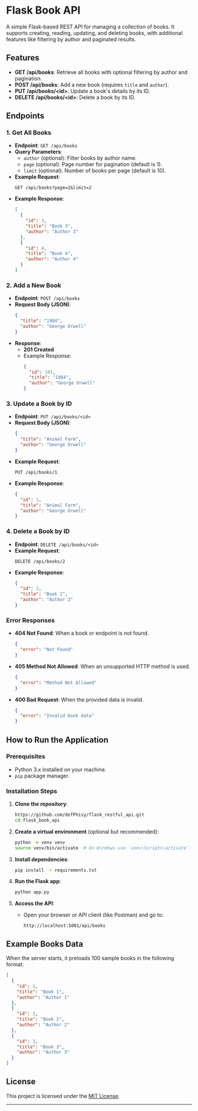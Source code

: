 # Flask Book API

A simple Flask-based REST API for managing a collection of books. It supports creating, reading, updating, and deleting books, with additional features like filtering by author and paginated results.

## Features

- **GET /api/books**: Retrieve all books with optional filtering by author and pagination.
- **POST /api/books**: Add a new book (requires `title` and `author`).
- **PUT /api/books/\<id>**: Update a book's details by its ID.
- **DELETE /api/books/\<id>**: Delete a book by its ID.

## Endpoints

### 1. Get All Books

- **Endpoint**: `GET /api/books`
- **Query Parameters**:
  - `author` (optional): Filter books by author name.
  - `page` (optional): Page number for pagination (default is 1).
  - `limit` (optional): Number of books per page (default is 10).
- **Example Request**:
  ```
  GET /api/books?page=2&limit=2
  ```
- **Example Response**:
  ```json
  [
    {
      "id": 3,
      "title": "Book 3",
      "author": "Author 3"
    },
    {
      "id": 4,
      "title": "Book 4",
      "author": "Author 4"
    }
  ]
  ```

### 2. Add a New Book

- **Endpoint**: `POST /api/books`
- **Request Body (JSON)**:
  ```json
  {
    "title": "1984",
    "author": "George Orwell"
  }
  ```
- **Response**:
  - **201 Created**
  - Example Response:
    ```json
    {
      "id": 101,
      "title": "1984",
      "author": "George Orwell"
    }
    ```

### 3. Update a Book by ID

- **Endpoint**: `PUT /api/books/<id>`
- **Request Body (JSON)**:
  ```json
  {
    "title": "Animal Farm",
    "author": "George Orwell"
  }
  ```
- **Example Request**:
  ```
  PUT /api/books/1
  ```
- **Example Response**:
  ```json
  {
    "id": 1,
    "title": "Animal Farm",
    "author": "George Orwell"
  }
  ```

### 4. Delete a Book by ID

- **Endpoint**: `DELETE /api/books/<id>`
- **Example Request**:
  ```
  DELETE /api/books/2
  ```
- **Example Response**:
  ```json
  {
    "id": 2,
    "title": "Book 2",
    "author": "Author 2"
  }
  ```

### Error Responses

- **404 Not Found**: When a book or endpoint is not found.
  ```json
  {
    "error": "Not Found"
  }
  ```
- **405 Method Not Allowed**: When an unsupported HTTP method is used.
  ```json
  {
    "error": "Method Not Allowed"
  }
  ```
- **400 Bad Request**: When the provided data is invalid.
  ```json
  {
    "error": "Invalid book data"
  }
  ```

## How to Run the Application

### Prerequisites

- Python 3.x installed on your machine.
- `pip` package manager.

### Installation Steps

1. **Clone the repository**:

   ```bash
   https://github.com/defPhisy/flask_restful_api.git
   cd flask_book_api
   ```

2. **Create a virtual environment** (optional but recommended):

   ```bash
   python -m venv venv
   source venv/bin/activate  # On Windows use `venv\Scripts\activate`
   ```

3. **Install dependencies**:

   ```bash
   pip install -r requirements.txt
   ```

4. **Run the Flask app**:

   ```bash
   python app.py
   ```

5. **Access the API**:
   - Open your browser or API client (like Postman) and go to:
     ```
     http://localhost:5001/api/books
     ```

## Example Books Data

When the server starts, it preloads 100 sample books in the following format:

```json
[
  {
    "id": 1,
    "title": "Book 1",
    "author": "Author 1"
  },
  {
    "id": 2,
    "title": "Book 2",
    "author": "Author 2"
  },
  {
    "id": 3,
    "title": "Book 3",
    "author": "Author 3"
  }
]
```

## License

This project is licensed under the [MIT License](LICENSE.md).

---
